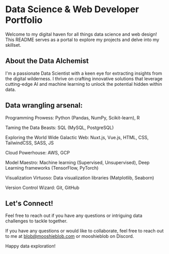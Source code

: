 # Data Science & Web Developer Portfolio
Welcome to my digital haven for all things data science and web design! This README serves as a portal to explore my projects and delve into my skillset.

## About the Data Alchemist
I'm a passionate Data Scientist with a keen eye for extracting insights from the digital wilderness. I thrive on crafting innovative solutions that leverage cutting-edge AI and machine learning to unlock the potential hidden within data.

## Data wrangling arsenal:
Programming Prowess: Python (Pandas, NumPy, Scikit-learn), R

Taming the Data Beasts: SQL (MySQL, PostgreSQL)

Exploring the World Wide Galactic Web: Nuxt.js, Vue.js, HTML, CSS, TailwindCSS, SASS, JS

Cloud Powerhouse: AWS, GCP

Model Maestro: Machine learning (Supervised, Unsupervised), Deep Learning frameworks (TensorFlow, PyTorch)

Visualization Virtuoso: Data visualization libraries (Matplotlib, Seaborn)

Version Control Wizard: Git, GitHub

## Let's Connect!
Feel free to reach out if you have any questions or intriguing data challenges to tackle together.

If you have any questions or would like to collaborate, feel free to reach out to me at [blob@mooshieblob.com](mailto:blob@mooshieblob.com) or mooshieblob on Discord.

Happy data exploration!
